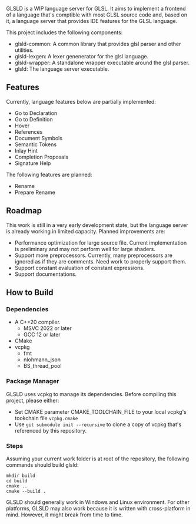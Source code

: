 GLSLD is a WIP language server for GLSL. It aims to implement a frontend of a language that's comptible with most GLSL source code and, based on it, a language server that provides IDE features for the GLSL language.

This project includes the following components:
- glsld-common: A common library that provides glsl parser and other utilities.
- glsld-lexgen: A lexer genenerator for the glsl language.
- glsld-wrapper: A standalone wrapper executable around the glsl parser.
- glsld: The language server executable.

## Features
Currently, language features below are partially implemented:
- Go to Declaration
- Go to Definition
- Hover
- References
- Document Symbols
- Semantic Tokens
- Inlay Hint
- Completion Proposals
- Signature Help

The following features are planned:
- Rename
- Prepare Rename

## Roadmap
This work is still in a very early development state, but the language server is already working in limited capacity. Planned improvements are:
- Performance optimization for large source file. Current implementation is preliminary and may not perform well for large shaders.
- Support more preprocessors. Currently, many preprocessors are ignored as if they are comments. Need work to properly support them.
- Support constant evaluation of constant expressions.
- Support documentations.

## How to Build

### Dependencies
- A C++20 compiler.
    - MSVC 2022 or later
    - GCC 12 or later
- CMake
- vcpkg
    - fmt
    - nlohmann_json
    - BS_thread_pool

### Package Manager
GLSLD uses vcpkg to manage its dependencies. Before compiling this project, please either:
- Set CMAKE parameter CMAKE_TOOLCHAIN_FILE to your local vcpkg's tookchain file `vcpkg.cmake`
- Use `git submodule init --recursive` to clone a copy of vcpkg that's referenced by this repository.

### Steps
Assuming your current work folder is at root of the repository, the following commands should build glsld:
```
mkdir build
cd build
cmake ..
cmake --build .
```

GLSLD should generally work in Windows and Linux environment. For other platforms, GLSLD may also work because it is written with cross-platform in mind. However, it might break from time to time.